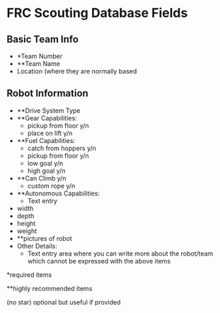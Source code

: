 # FRC Scouting Database Fields

## Basic Team Info

- *Team Number
- **Team Name
- Location (where they are normally based

## Robot Information

- **Drive System Type
- **Gear Capabilities:
  - pickup from floor y/n
  - place on lift y/n
- **Fuel Capabilities:
  - catch from hoppers y/n
  - pickup from floor y/n
  - low goal y/n
  - high goal y/n
- **Can Climb y/n
  - custom rope y/n
- **Autonomous Capabilities:
  - Text entry
- width
- depth
- height
- weight
- **pictures of robot
- Other Details:
  - Text entry area where you can write more about the robot/team which cannot be expressed with the above items



*required items

**highly recommended items

(no star) optional but useful if provided